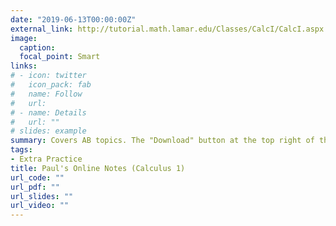 ```yaml
---
date: "2019-06-13T00:00:00Z"
external_link: http://tutorial.math.lamar.edu/Classes/CalcI/CalcI.aspx
image:
  caption: 
  focal_point: Smart
links:
# - icon: twitter
#   icon_pack: fab
#   name: Follow
#   url:
# - name: Details
#   url: ""
# slides: example
summary: Covers AB topics. The "Download" button at the top right of the menu bar gives you the option to download PDF versions of the notes and problems.
tags:
- Extra Practice
title: Paul's Online Notes (Calculus 1)
url_code: ""
url_pdf: ""
url_slides: ""
url_video: ""
---
```


